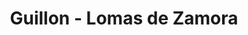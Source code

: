 ---
title: "Guillon - Lomas de Zamora"
url: /lomas-de-zamora/guillon-lomas-de-zamora/
shop: coche
---